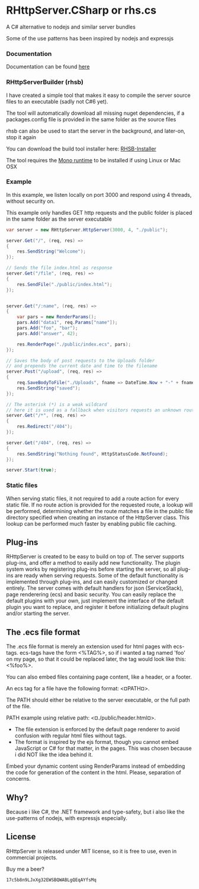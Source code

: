 # RHttpServer.CSharp or rhs.cs

A C# alternative to nodejs and similar server bundles

Some of the use patterns has been inspired by nodejs and expressjs

### Documentation
Documentation can be found [here](http://rosenbjerg.dk/rhs/docs/)

### RHttpServerBuilder (rhsb)
I have created a simple tool that makes it easy to compile the server source files to an executable (sadly not C#6 yet).

The tool will automatically download all missing nuget dependencies, if a packages.config file is provided in the same folder as the source files

rhsb can also be used to start the server in the background, and later-on, stop it again

You can download the build tool installer here: [RHSB-Installer](http://rosenbjerg.dk/rhs/rhsb-installer/download)

The tool requires the [Mono runtime](http://www.mono-project.com/docs/getting-started/install/) to be installed if using Linux or Mac OSX


### Example
In this example, we listen locally on port 3000 and respond using 4 threads, without security on.

This example only handles GET http requests and the public folder is placed in the same folder as the server executable

```csharp
var server = new RHttpServer.HttpServer(3000, 4, "./public");

server.Get("/", (req, res) =>
{
    res.SendString("Welcome");
});

// Sends the file index.html as response
server.Get("/file", (req, res) =>
{
    res.SendFile("./public/index.html");
});


server.Get("/:name", (req, res) =>
{
    var pars = new RenderParams();
    pars.Add("data1", req.Params["name"]);
    pars.Add("foo", "bar");
    pars.Add("answer", 42);

    res.RenderPage("./public/index.ecs", pars);
});

// Saves the body of post requests to the Uploads folder
// and prepends the current date and time to the filename
server.Post("/upload", (req, res) =>
{
    req.SaveBodyToFile("./Uploads", fname => DateTime.Now + "-" + fname);
    res.SendString("saved");
});

// The asterisk (*) is a weak wildcard
// here it is used as a fallback when visitors requests an unknown route
server.Get("/*", (req, res) =>
{
    res.Redirect("/404");
});

server.Get("/404", (req, res) =>
{
    res.SendString("Nothing found", HttpStatusCode.NotFound);
});

server.Start(true);
```
### Static files
When serving static files, it not required to add a route action for every static file.
If no route action is provided for the requested route, a lookup will be performed, determining whether the route matches a file in the public file directory specified when creating an instance of the HttpServer class.
This lookup can be performed much faster by enabling public file caching.

## Plug-ins
RHttpServer is created to be easy to build on top of. 
The server supports plug-ins, and offer a method to easily add new functionality.
The plugin system works by registering plug-ins before starting the server, so all plug-ins are ready when serving requests.
Some of the default functionality is implemented through plug-ins, and can easily customized or changed entirely.
The server comes with default handlers for json (ServiceStack), page renderering (ecs) and basic security.
You can easily replace the default plugins with your own, just implement the interface of the default plugin you want to replace, and 
register it before initializing default plugins and/or starting the server.

## The .ecs file format
The .ecs file format is merely an extension used for html pages with ecs-tags.
ecs-tags have the form <%TAG%>, so if i wanted a tag named 'foo' on my page, 
so that it could be replaced later, the tag would look like this: <%foo%>.

You can also embed files containing page content, like a header, or a footer.

An ecs tag for a file have the following format: <¤PATH¤>.

The PATH should either be relative to the server executable, or the full path of the file.

PATH example using relative path: <¤./public/header.html¤>.


- The file extension is enforced by the default page renderer to avoid confusion with regular html files without tags.
- The format is inspired by the ejs format, though you cannot embed JavaScript or C# for that matter, in the pages.
This was chosen because i did NOT like the idea behind it.

Embed your dynamic content using RenderParams instead of embedding the code for generation of the content in the html. Please, separation of concerns.


## Why?
Because i like C#, the .NET framework and type-safety, but i also like the use-patterns of nodejs, with expressjs especially.

## License
RHttpServer is released under MIT license, so it is free to use, even in commercial projects.

Buy me a beer? 
```
17c5b8n9LJxXg32EWSBQWABLgQEqAYfsMq
```
